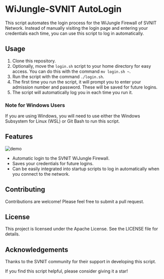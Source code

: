 # WiJungle-SVNIT AutoLogin

This script automates the login process for the WiJungle Firewall of SVNIT Network. Instead of manually visiting the login page and entering your credentials each time, you can use this script to log in automatically.

## Usage

1. Clone this repository.
2. Optionally, move the `login.sh` script to your home directory for easy access. You can do this with the command `mv login.sh ~`.
3. Run the script with the command `./login.sh`.
4. The first time you run the script, it will prompt you to enter your admission number and password. These will be saved for future logins.
5. The script will automatically log you in each time you run it.

### Note for Windows Users

If you are using Windows, you will need to use either the Windows Subsystem for Linux (WSL) or Git Bash to run this script.

## Features

![demo](https://github.com/AnsahMohammad/WiJungle-AutoLogin/assets/85027826/2b0981d8-420e-4b2d-8190-9783cd02013b)

- Automatic login to the SVNIT WiJungle Firewall.
- Saves your credentials for future logins.
- Can be easily integrated into startup scripts to log in automatically when you connect to the network.

## Contributing

Contributions are welcome! Please feel free to submit a pull request.

## License

This project is licensed under the Apache License. See the LICENSE file for details.

## Acknowledgements

Thanks to the SVNIT community for their support in developing this script.

If you find this script helpful, please consider giving it a star!
